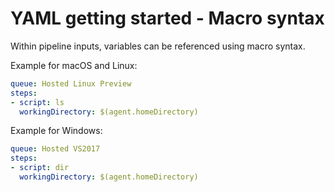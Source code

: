 # YAML getting started - Macro syntax

Within pipeline inputs, variables can be referenced using macro syntax.

Example for macOS and Linux:

```yaml
queue: Hosted Linux Preview
steps:
- script: ls
  workingDirectory: $(agent.homeDirectory)
```

Example for Windows:

```yaml
queue: Hosted VS2017
steps:
- script: dir
  workingDirectory: $(agent.homeDirectory)
```
